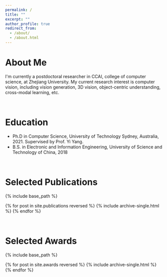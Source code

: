 ```yaml
---
permalink: /
title: ""
excerpt: ""
author_profile: true
redirect_from: 
  - /about/
  - /about.html
---
```

About Me
=======
  I'm currently a postdoctoral researcher in CCAI, college of computer science, at Zhejiang University. My current research interest is computer vision, including vision generation, 3D vision, object-centric understanding, cross-modal learning, etc.


<br />

Education
=======
* Ph.D in Computer Science, University of Technology Sydney, Australia, 2021. Supervised by Prof. Yi Yang.
* B.S. in Electronic and Information Engineering, University of Science and Technology of China, 2018


<br />

Selected Publications
=======
{% include base_path %}

{% for post in site.publications reversed %}
  {% include archive-single.html %}
{% endfor %}

<br />

Selected Awards
=======
{% include base_path %}

{% for post in site.awards reversed %}
  {% include archive-single.html %}
{% endfor %}